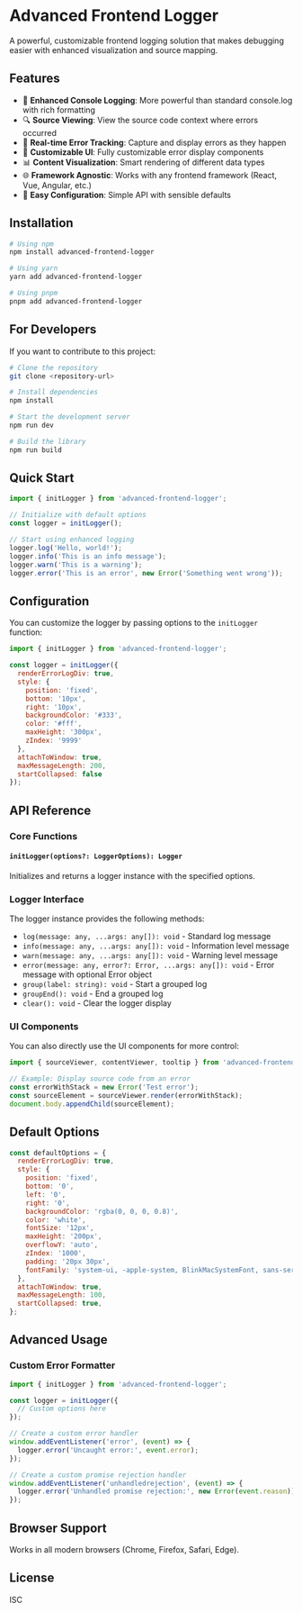 # Advanced Frontend Logger

A powerful, customizable frontend logging solution that makes debugging easier with enhanced visualization and source mapping.

## Features

- 🚀 **Enhanced Console Logging**: More powerful than standard console.log with rich formatting
- 🔍 **Source Viewing**: View the source code context where errors occurred
- 🔄 **Real-time Error Tracking**: Capture and display errors as they happen
- 🎨 **Customizable UI**: Fully customizable error display components
- 📊 **Content Visualization**: Smart rendering of different data types
- 🌐 **Framework Agnostic**: Works with any frontend framework (React, Vue, Angular, etc.)
- 🔧 **Easy Configuration**: Simple API with sensible defaults

## Installation

```bash
# Using npm
npm install advanced-frontend-logger

# Using yarn
yarn add advanced-frontend-logger

# Using pnpm
pnpm add advanced-frontend-logger
```

## For Developers

If you want to contribute to this project:

```bash
# Clone the repository
git clone <repository-url>

# Install dependencies
npm install

# Start the development server
npm run dev

# Build the library
npm run build
```

## Quick Start

```javascript
import { initLogger } from 'advanced-frontend-logger';

// Initialize with default options
const logger = initLogger();

// Start using enhanced logging
logger.log('Hello, world!');
logger.info('This is an info message');
logger.warn('This is a warning');
logger.error('This is an error', new Error('Something went wrong'));
```

## Configuration

You can customize the logger by passing options to the `initLogger` function:

```javascript
import { initLogger } from 'advanced-frontend-logger';

const logger = initLogger({
  renderErrorLogDiv: true,
  style: {
    position: 'fixed',
    bottom: '10px',
    right: '10px',
    backgroundColor: '#333',
    color: '#fff',
    maxHeight: '300px',
    zIndex: '9999'
  },
  attachToWindow: true,
  maxMessageLength: 200,
  startCollapsed: false
});
```

## API Reference

### Core Functions

#### `initLogger(options?: LoggerOptions): Logger`

Initializes and returns a logger instance with the specified options.

### Logger Interface

The logger instance provides the following methods:

- `log(message: any, ...args: any[]): void` - Standard log message
- `info(message: any, ...args: any[]): void` - Information level message
- `warn(message: any, ...args: any[]): void` - Warning level message
- `error(message: any, error?: Error, ...args: any[]): void` - Error message with optional Error object
- `group(label: string): void` - Start a grouped log
- `groupEnd(): void` - End a grouped log
- `clear(): void` - Clear the logger display

### UI Components

You can also directly use the UI components for more control:

```javascript
import { sourceViewer, contentViewer, tooltip } from 'advanced-frontend-logger';

// Example: Display source code from an error
const errorWithStack = new Error('Test error');
const sourceElement = sourceViewer.render(errorWithStack);
document.body.appendChild(sourceElement);
```

## Default Options

```javascript
const defaultOptions = {
  renderErrorLogDiv: true,
  style: {
    position: 'fixed',
    bottom: '0',
    left: '0',
    right: '0',
    backgroundColor: 'rgba(0, 0, 0, 0.8)',
    color: 'white',
    fontSize: '12px',
    maxHeight: '200px',
    overflowY: 'auto',
    zIndex: '1000',
    padding: '20px 30px',
    fontFamily: 'system-ui, -apple-system, BlinkMacSystemFont, sans-serif'
  },
  attachToWindow: true,
  maxMessageLength: 100,
  startCollapsed: true,
};
```

## Advanced Usage

### Custom Error Formatter

```javascript
import { initLogger } from 'advanced-frontend-logger';

const logger = initLogger({
  // Custom options here
});

// Create a custom error handler
window.addEventListener('error', (event) => {
  logger.error('Uncaught error:', event.error);
});

// Create a custom promise rejection handler
window.addEventListener('unhandledrejection', (event) => {
  logger.error('Unhandled promise rejection:', new Error(event.reason));
});
```

## Browser Support

Works in all modern browsers (Chrome, Firefox, Safari, Edge).

## License

ISC